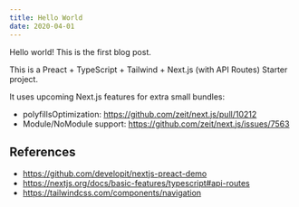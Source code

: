 ```yaml
---
title: Hello World
date: 2020-04-01
---
```


Hello world! This is the first blog post.

This is a Preact + TypeScript + Tailwind + Next.js (with API Routes) Starter project.

It uses upcoming Next.js features for extra small bundles:

- polyfillsOptimization: https://github.com/zeit/next.js/pull/10212
- Module/NoModule support: https://github.com/zeit/next.js/issues/7563

## References

- https://github.com/developit/nextjs-preact-demo
- https://nextjs.org/docs/basic-features/typescript#api-routes
- https://tailwindcss.com/components/navigation
